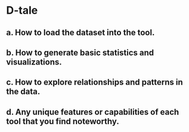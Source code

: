 # D-tale
## a. How to load the dataset into the tool.
## b. How to generate basic statistics and visualizations.
## c. How to explore relationships and patterns in the data.
## d. Any unique features or capabilities of each tool that you find noteworthy.

